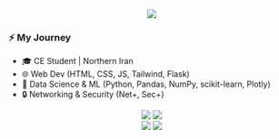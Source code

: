 <div align="center">
  <img 
    src="https://readme-typing-svg.demolab.com?font=Fira+Code&size=28&pause=1000&color=1383F7&center=true&vCenter=true&width=900&lines=Hey+There!+Let's+Build+Together+%E2%9C%A8" 
  />
</div>


### ⚡ My Journey
- 🎓 CE Student | Northern Iran  
- 🌐 Web Dev (HTML, CSS, JS, Tailwind, Flask)  
- 🐍 Data Science & ML (Python, Pandas, NumPy, scikit-learn, Plotly)  
- 🔒 Networking & Security (Net+, Sec+)  

<div align="center">
  <img 
    src="https://github-readme-streak-stats.herokuapp.com/?user=a-shygun&theme=transparent&hide_border=true&card_width=405" 
  />
  <img 
    src="https://github-readme-stats.vercel.app/api?username=a-shygun&theme=transparent&show_icons=true&hide_border=true&count_private=true&rank_icon=github&card_width=405" 
  />

</div>

<div align="center">
  <img 
    src="https://github-readme-stats-one-kappa-68.vercel.app/api/wakatime?username=ryxnole&layout=compact&theme=transparent&langs_count=10&hide_border=true" 
  />
  <img 
    src="https://github-readme-stats-one-kappa-68.vercel.app/api/top-langs/?username=a-shygun&theme=transparent&layout=compact&hide_border=true&size_weight=0.5&count_weight=0.5&langs_count=10&card_width=355" 
  />
</div>

